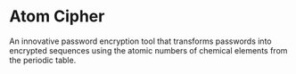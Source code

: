 # Atom Cipher
An innovative password encryption tool that transforms passwords into encrypted sequences using the atomic numbers of chemical elements from the periodic table.